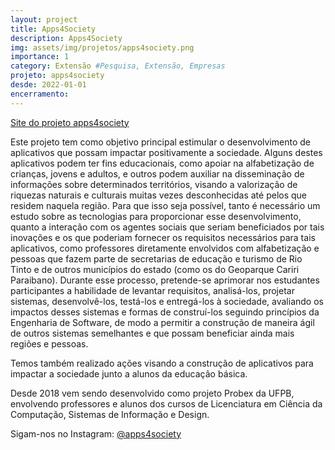 ```yaml
---
layout: project
title: Apps4Society
description: Apps4Society
img: assets/img/projetos/apps4society.png
importance: 1
category: Extensão #Pesquisa, Extensão, Empresas
projeto: apps4society
desde: 2022-01-01
encerramento: 
---
```


[Site do projeto apps4society](https://apps4society.dcx.ufpb.br/)

Este projeto tem como objetivo principal estimular o desenvolvimento de aplicativos que possam impactar positivamente a sociedade. Alguns destes aplicativos podem ter fins educacionais, como apoiar na alfabetização de crianças, jovens e adultos, e outros podem auxiliar na disseminação de informações sobre determinados territórios, visando a valorização de riquezas naturais e culturais muitas vezes desconhecidas até pelos que residem naquela região. Para que isso seja possível, tanto é necessário um estudo sobre as tecnologias para proporcionar esse desenvolvimento, quanto a interação com os agentes sociais que seriam beneficiados por tais inovações e os que poderiam fornecer os requisitos necessários para tais aplicativos, como professores diretamente envolvidos com alfabetização e pessoas que fazem parte de secretarias de educação e turismo de Rio Tinto e de outros municípios do estado (como os do Geoparque Cariri Paraibano). Durante esse processo, pretende-se aprimorar nos estudantes participantes a habilidade de levantar requisitos, analisá-los, projetar sistemas, desenvolvê-los, testá-los e entregá-los à sociedade, avaliando os impactos desses sistemas e formas de construí-los seguindo princípios da Engenharia de Software, de modo a permitir a construção de maneira ágil de outros sistemas semelhantes e que possam beneficiar ainda mais regiões e pessoas.

Temos também realizado ações visando a construção de aplicativos para impactar a sociedade junto a alunos da educação básica.

Desde 2018 vem sendo desenvolvido como projeto Probex da UFPB, envolvendo professores e alunos dos cursos de Licenciatura em Ciência da Computação, Sistemas de Informação e Design.

Sigam-nos no Instagram: [@apps4society](http://instagram.com/apps4society/)